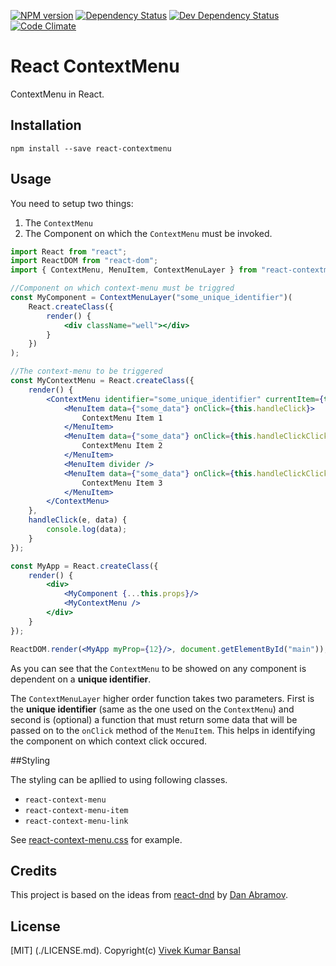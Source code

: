 [![NPM version][npm-image]][npm-url]
[![Dependency Status][deps-image]][deps-url]
[![Dev Dependency Status][dev-deps-image]][dev-deps-url]
[![Code Climate][climate-image]][climate-url]

# React ContextMenu

ContextMenu in React.

## Installation

```
npm install --save react-contextmenu
```

## Usage

You need to setup two things:
1. The `ContextMenu`
2. The Component on which the `ContextMenu` must be invoked.

```jsx
import React from "react";
import ReactDOM from "react-dom";
import { ContextMenu, MenuItem, ContextMenuLayer } from "react-contextmenu";

//Component on which context-menu must be triggred
const MyComponent = ContextMenuLayer("some_unique_identifier")(
    React.createClass({
        render() {
            <div className="well"></div>
        }
    })
);

//The context-menu to be triggered
const MyContextMenu = React.createClass({
    render() {
        <ContextMenu identifier="some_unique_identifier" currentItem={this.currentItem}>
            <MenuItem data={"some_data"} onClick={this.handleClick}>
                ContextMenu Item 1
            </MenuItem>
            <MenuItem data={"some_data"} onClick={this.handleClickClick}>
                ContextMenu Item 2
            </MenuItem>
            <MenuItem divider />
            <MenuItem data={"some_data"} onClick={this.handleClickClick}>
                ContextMenu Item 3
            </MenuItem>
        </ContextMenu>
    },
    handleClick(e, data) {
        console.log(data);
    }
});

const MyApp = React.createClass({
    render() {
        <div>
            <MyComponent {...this.props}/>
            <MyContextMenu />
        </div>
    }
});

ReactDOM.render(<MyApp myProp={12}/>, document.getElementById("main"));
```

As you can see that the `ContextMenu` to be showed on any component is dependent on a **unique identifier**.

The `ContextMenuLayer` higher order function takes two parameters. First is the **unique identifier** (same as the one used on the `ContextMenu`) and second is (optional) a function that must return some data that will be passed on to the `onClick` method of the `MenuItem`. This helps in identifying the component on which context click occured.

##Styling

The styling can be apllied to using following classes.

- `react-context-menu`
- `react-context-menu-item`
- `react-context-menu-link`

See [react-context-menu.css](./examples/react-context-menu.css) for example.

## Credits
This project is based on the ideas from [react-dnd](https://github.com/gaearon/react-dnd) by [Dan Abramov](https://github.com/gaearon).

## License

[MIT] (./LICENSE.md). Copyright(c) [Vivek Kumar Bansal](http://vkbansal.me/)

[npm-url]: https://npmjs.org/package/react-contextmenu
[npm-image]: http://img.shields.io/npm/v/react-contextmenu.svg?style=flat-square

[deps-url]: https://david-dm.org/vkbansal/react-contextmenu
[deps-image]: https://img.shields.io/david/vkbansal/react-contextmenu.svg?style=flat-square

[dev-deps-url]: https://david-dm.org/vkbansal/react-contextmenu
[dev-deps-image]: https://img.shields.io/david/dev/vkbansal/react-contextmenu.svg?style=flat-square

[climate-url]: https://codeclimate.com/github/vkbansal/react-contextmenu
[climate-image]: http://img.shields.io/codeclimate/github/vkbansal/react-contextmenu.svg?style=flat-square